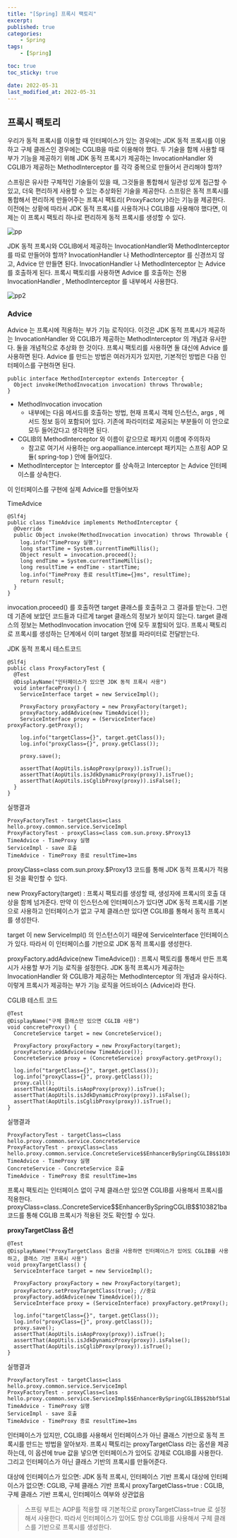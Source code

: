 ```yaml
---
title: "[Spring] 프록시 팩토리"
excerpt:
published: true
categories:
    - Spring
tags:
    - [Spring]

toc: true
toc_sticky: true

date: 2022-05-31
last_modified_at: 2022-05-31
---
```


## 프록시 팩토리

우리가 동적 프록시를 이용할 때 인터페이스가 있는 경우에는 JDK 동적 프록시를 이용하고 구체 클래스인 경우에는 CGLIB을 따로 이용해야 했다. 두 기술을 함께 사용할 때 부가 기능을 제공하기 위해 JDK 동적 프록시가 제공하는 InvocationHandler 와 CGLIB가 제공하는 MethodInterceptor 를 각각 중복으로 만들어서 관리해야 할까?

스프링은 유사한 구체적인 기술들이 있을 때, 그것들을 통합해서 일관성 있게 접근할 수 있고, 더욱 편리하게 사용할 수 있는 추상화된 기술을 제공한다.
스프링은 동적 프록시를 통합해서 편리하게 만들어주는 프록시 팩토리( ProxyFactory )라는 기능을 제공한다.
이전에는 상황에 따라서 JDK 동적 프록시를 사용하거나 CGLIB를 사용해야 했다면, 이제는 이 프록시 팩토리 하나로 편리하게 동적 프록시를 생성할 수 있다.

![pp](../../images/pp.PNG)

JDK 동적 프록시와 CGLIB에서 제공하는 InvocationHandler와 MethodInterceptor를 따로 만들어야 할까? InvocationHandler 나 MethodInterceptor 를 신경쓰지 않고, Advice 만 만들면 된다. InvocationHandler 나 MethodInterceptor 는 Advice 를 호출하게 된다.
프록시 팩토리를 사용하면 Advice 를 호출하는 전용 InvocationHandler , MethodInterceptor 를 내부에서 사용한다.

![pp2](../../images/pp2.PNG)

### Advice

Advice 는 프록시에 적용하는 부가 기능 로직이다. 이것은 JDK 동적 프록시가 제공하는 InvocationHandler 와 CGLIB가 제공하는 MethodInterceptor 의 개념과 유사한다. 둘을 개념적으로 추상화 한 것이다. 프록시 팩토리를 사용하면 둘 대신에 Advice 를 사용하면 된다.
Advice 를 만드는 방법은 여러가지가 있지만, 기본적인 방법은 다음 인터페이스를 구현하면 된다.

```
public interface MethodInterceptor extends Interceptor {
  Object invoke(MethodInvocation invocation) throws Throwable;
}
```

-   MethodInvocation invocation
    -   내부에는 다음 메서드를 호출하는 방법, 현재 프록시 객체 인스턴스, args , 메서드 정보 등이 포함되어 있다. 기존에 파라미터로 제공되는 부분들이 이 안으로 모두 들어갔다고 생각하면 된다.
-   CGLIB의 MethodInterceptor 와 이름이 같으므로 패키지 이름에 주의하자
    -   참고로 여기서 사용하는 org.aopalliance.intercept 패키지는 스프링 AOP 모듈( spring-top ) 안에 들어있다.
-   MethodInterceptor 는 Interceptor 를 상속하고 Interceptor 는 Advice 인터페이스를 상속한다.

이 인터페이스를 구현에 실제 Advice를 만들어보자

TimeAdvice

```
@Slf4j
public class TimeAdvice implements MethodInterceptor {
  @Override
  public Object invoke(MethodInvocation invocation) throws Throwable {
    log.info("TimeProxy 실행");
    long startTime = System.currentTimeMillis();
    Object result = invocation.proceed();
    long endTime = System.currentTimeMillis();
    long resultTime = endTime - startTime;
    log.info("TimeProxy 종료 resultTime={}ms", resultTime);
    return result;
  }
}
```

invocation.proceed() 를 호출하면 target 클래스를 호출하고 그 결과를 받는다.
그런데 기존에 보았던 코드들과 다르게 target 클래스의 정보가 보이지 않는다. target 클래스의 정보는 MethodInvocation invocation 안에 모두 포함되어 있다.
프록시 팩토리로 프록시를 생성하는 단계에서 이미 target 정보를 파라미터로 전달받는다.

JDK 동적 프록시 테스트코드

```
@Slf4j
public class ProxyFactoryTest {
  @Test
  @DisplayName("인터페이스가 있으면 JDK 동적 프록시 사용")
  void interfaceProxy() {
    ServiceInterface target = new ServiceImpl();

    ProxyFactory proxyFactory = new ProxyFactory(target);
    proxyFactory.addAdvice(new TimeAdvice());
    ServiceInterface proxy = (ServiceInterface) proxyFactory.getProxy();

    log.info("targetClass={}", target.getClass());
    log.info("proxyClass={}", proxy.getClass());

    proxy.save();

    assertThat(AopUtils.isAopProxy(proxy)).isTrue();
    assertThat(AopUtils.isJdkDynamicProxy(proxy)).isTrue();
    assertThat(AopUtils.isCglibProxy(proxy)).isFalse();
  }
}
```

실행결과

```
ProxyFactoryTest - targetClass=class hello.proxy.common.service.ServiceImpl
ProxyFactoryTest - proxyClass=class com.sun.proxy.$Proxy13
TimeAdvice - TimeProxy 실행
ServiceImpl - save 호출
TimeAdvice - TimeProxy 종료 resultTime=1ms
```

proxyClass=class com.sun.proxy.$Proxy13 코드를 통해 JDK 동적 프록시가 적용된 것을 확인할 수 있다.

new ProxyFactory(target) : 프록시 팩토리를 생성할 때, 생성자에 프록시의 호출 대상을 함께 넘겨준다. 만약 이 인스턴스에
인터페이스가 있다면 JDK 동적 프록시를 기본으로 사용하고 인터페이스가 없고 구체 클래스만 있다면 CGLIB를 통해서 동적 프록시를 생성한다.

target 이 new ServiceImpl() 의 인스턴스이기 때문에 ServiceInterface 인터페이스가 있다. 따라서 이 인터페이스를 기반으로 JDK 동적 프록시를 생성한다.

proxyFactory.addAdvice(new TimeAdvice()) : 프록시 팩토리를 통해서 만든 프록시가 사용할 부가 기능 로직을 설정한다. JDK 동적 프록시가 제공하는 InvocationHandler 와 CGLIB가 제공하는 MethodInterceptor 의 개념과 유사하다. 이렇게 프록시가 제공하는 부가 기능 로직을 어드바이스 (Advice)라 한다.

CGLIB 테스트 코드

```
@Test
@DisplayName("구체 클래스만 있으면 CGLIB 사용")
void concreteProxy() {
  ConcreteService target = new ConcreteService();

  ProxyFactory proxyFactory = new ProxyFactory(target);
  proxyFactory.addAdvice(new TimeAdvice());
  ConcreteService proxy = (ConcreteService) proxyFactory.getProxy();

  log.info("targetClass={}", target.getClass());
  log.info("proxyClass={}", proxy.getClass());
  proxy.call();
  assertThat(AopUtils.isAopProxy(proxy)).isTrue();
  assertThat(AopUtils.isJdkDynamicProxy(proxy)).isFalse();
  assertThat(AopUtils.isCglibProxy(proxy)).isTrue();
}
```

실행결과

```
ProxyFactoryTest - targetClass=class hello.proxy.common.service.ConcreteService
ProxyFactoryTest - proxyClass=class hello.proxy.common.service.ConcreteService$$EnhancerBySpringCGLIB$$103821ba
TimeAdvice - TimeProxy 실행
ConcreteService - ConcreteService 호출
TimeAdvice - TimeProxy 종료 resultTime=1ms
```

프록시 팩토리는 인터페이스 없이 구체 클래스만 있으면 CGLIB를 사용해서 프록시를 적용한다.
proxyClass=class..ConcreteService\$\$EnhancerBySpringCGLIB\$\$103821ba 코드를 통해 CGLIB 프록시가 적용된 것도 확인할 수 있다.

**proxyTargetClass 옵션**

```
@Test
@DisplayName("ProxyTargetClass 옵션을 사용하면 인터페이스가 있어도 CGLIB를 사용하고, 클래스 기반 프록시 사용")
void proxyTargetClass() {
  ServiceInterface target = new ServiceImpl();

  ProxyFactory proxyFactory = new ProxyFactory(target);
  proxyFactory.setProxyTargetClass(true); //중요
  proxyFactory.addAdvice(new TimeAdvice());
  ServiceInterface proxy = (ServiceInterface) proxyFactory.getProxy();

  log.info("targetClass={}", target.getClass());
  log.info("proxyClass={}", proxy.getClass());
  proxy.save();
  assertThat(AopUtils.isAopProxy(proxy)).isTrue();
  assertThat(AopUtils.isJdkDynamicProxy(proxy)).isFalse();
  assertThat(AopUtils.isCglibProxy(proxy)).isTrue();
}
```

실행결과

```
ProxyFactoryTest - targetClass=class hello.proxy.common.service.ServiceImpl
ProxyFactoryTest - proxyClass=class hello.proxy.common.service.ServiceImpl$$EnhancerBySpringCGLIB$$2bbf51ab
TimeAdvice - TimeProxy 실행
ServiceImpl - save 호출
TimeAdvice - TimeProxy 종료 resultTime=1ms
```

인터페이스가 있지만, CGLIB를 사용해서 인터페이스가 아닌 클래스 기반으로 동적 프록시를 만드는 방법을 알아보자.
프록시 팩토리는 proxyTargetClass 라는 옵션을 제공하는데, 이 옵션에 true 값을 넣으면 인터페이스가 있어도 강제로 CGLIB를 사용한다. 그리고 인터페이스가 아닌 클래스 기반의 프록시를 만들어준다.

대상에 인터페이스가 있으면: JDK 동적 프록시, 인터페이스 기반 프록시
대상에 인터페이스가 없으면: CGLIB, 구체 클래스 기반 프록시
proxyTargetClass=true : CGLIB, 구체 클래스 기반 프록시, 인터페이스 여부와 상관없음

> 스프링 부트는 AOP를 적용할 때 기본적으로 proxyTargetClass=true 로 설정해서 사용한다.
> 따라서 인터페이스가 있어도 항상 CGLIB를 사용해서 구체 클래스를 기반으로 프록시를 생성한다.

<script src="https://utteranc.es/client.js"
        repo="chojs23/comments"
        issue-term="pathname"
        theme="github-light"
        crossorigin="anonymous"
        async>
</script>
